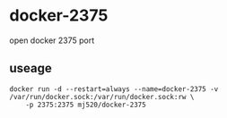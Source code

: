 # docker-2375
open docker 2375 port
## useage
```
docker run -d --restart=always --name=docker-2375 -v /var/run/docker.sock:/var/run/docker.sock:rw \
    -p 2375:2375 mj520/docker-2375
```